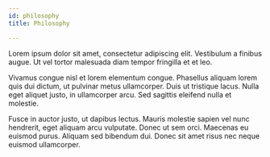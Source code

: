 ```yaml
---
id: philosophy
title: Philosophy

---
```

Lorem ipsum dolor sit amet, consectetur adipiscing elit. Vestibulum a finibus augue. Ut vel tortor malesuada diam tempor fringilla et et leo.

Vivamus congue nisl et lorem elementum congue. Phasellus aliquam lorem quis dui dictum, ut pulvinar metus ullamcorper. Duis ut tristique lacus. Nulla eget aliquet justo, in ullamcorper arcu. Sed sagittis eleifend nulla et molestie.

Fusce in auctor justo, ut dapibus lectus. Mauris molestie sapien vel nunc hendrerit, eget aliquam arcu vulputate. Donec ut sem orci. Maecenas eu euismod purus. Aliquam sed bibendum dui. Donec sit amet risus nec neque euismod ullamcorper.
